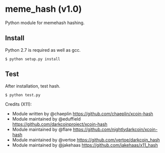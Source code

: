 meme_hash (v1.0)
===========================

Python module for memehash hashing.


Install
-------

Python 2.7 is required as well as gcc.

    $ python setup.py install


Test
-------

After installation, test hash.

    $ python test.py

Credits (X11):
* Module written by @chaeplin https://github.com/chaeplin/xcoin-hash
* Module maintained by @eduffield https://github.com/darkcoinproject/xcoin-hash
* Module maintained by @flare https://github.com/nightlydarkcoin/xcoin-hash
* Module maintained by @vertoe https://github.com/vertoe/darkcoin_hash
* Module maintained by @jakehaas https://github.com/jakehaas/x11_hash
